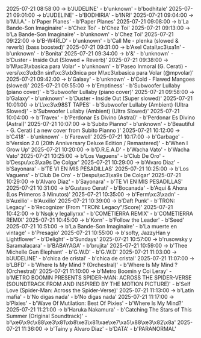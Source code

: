 2025-07-21 08:58:00 -> b'JUDELINE' - b'unknown' - b'bodhitale'
2025-07-21 09:01:00 -> b'JUDELINE' - b'BODHIRIA' - b'INRI'
2025-07-21 09:04:00 -> b'M.I.A.' - b'Paper Planes' - b'Paper Planes'
2025-07-21 09:08:00 -> b'La Bande-Son Imaginaire' - b'Chez Toi' - b'Chez Toi'
2025-07-21 09:13:00 -> b'La Bande-Son Imaginaire' - b'unknown' - b'Chez Toi'
2025-07-21 09:22:00 -> b'B-W4RLD' - b'unknown' - b'Call Me - plenka (slowed & reverb) (bass boosted)'
2025-07-21 09:31:00 -> b'Axel Catal\xc3\xa1n' - b'unknown' - b'Bonita'
2025-07-21 09:34:00 -> b'&' - b'unknown' - b'Duster - Inside Out (Slowed + Reverb)'
2025-07-21 09:38:00 -> b'M\xc3\xbasica para Volar' - b'unknown' - b'Paseo Inmoral (G. Cerati) - versi\xc3\xb3n sinf\xc3\xb3nica por M\xc3\xbasica para Volar (@mpvolar)'
2025-07-21 09:42:00 -> b'Galaxy' - b'unknown' - b'Cold - Flawed Mangoes (slowed)'
2025-07-21 09:55:00 -> b'Emptiness' - b'Subwoofer Lullaby (piano cover)' - b'Subwoofer Lullaby (piano cover)'
2025-07-21 09:58:00 -> b'Galaxy' - b'unknown' - b'Duster - Inside Out (Super slowed)'
2025-07-21 10:01:00 -> b'L\xc3\x98ST TAPES' - b'Subwoofer Lullaby (Ambient) (Ultra Slowed)' - b'Subwoofer Lullaby (Ambient) (Ultra Slowed)'
2025-07-21 10:04:00 -> b'Travex' - b'Perdonar Es Divino (Astral)' - b'Perdonar Es Divino (Astral)'
2025-07-21 10:07:00 -> b'Subito Pianno' - b'unknown' - b'Beautiful - G. Cerati ( a new cover from Subito Pianno )'
2025-07-21 10:12:00 -> b'C418' - b'unknown' - b'Farewell'
2025-07-21 10:17:00 -> b'Garbage' - b'Version 2.0 (20th Anniversary Deluxe Edition / Remastered)' - b'When I Grow Up'
2025-07-21 10:20:00 -> b'D.R.E.A.D' - b'Wacha Vato' - b'Wacha Vato'
2025-07-21 10:25:00 -> b'Los Vaguens' - b'Club De Oro' - b'Despu\xc3\xa9s De Colgar'
2025-07-21 10:29:00 -> b'Alvaro Diaz' - b'Sayonara' - b'TE VI EN MIS PESADILLAS'
2025-07-21 10:25:00 -> b'Los Vaguens' - b'Club De Oro' - b'Despu\xc3\xa9s De Colgar'
2025-07-21 10:29:00 -> b'Alvaro Diaz' - b'Sayonara' - b'TE VI EN MIS PESADILLAS'
2025-07-21 10:31:00 -> b'Gustavo Cerati' - b'Bocanada' - b'Aqui & Ahora (Los Primeros 3 Minutos)'
2025-07-21 10:35:00 -> b'Ferm\xc3\xadn' - b'Auxilio' - b'Auxilio'
2025-07-21 10:39:00 -> b'Daft Punk' - b'TRON: Legacy' - b'Recognizer (From "TRON: Legacy"/Score)'
2025-07-21 10:42:00 -> b'Nsqk y legallyrxx' - b'COMETIERRA REMIX' - b'COMETIERRA REMIX'
2025-07-21 10:45:00 -> b'Korn' - b'Follow the Leader' - b'Seed'
2025-07-21 10:51:00 -> b'La Bande-Son Imaginaire' - b'La muerte en vintage' - b'Presagio'
2025-07-21 10:55:00 -> b'softy, JazzyHan y Lightflower' - b'Delight' - b'Sundays'
2025-07-21 10:57:00 -> b'rusowsky y Saramalacara' - b'BABAYAGA' - b'brujita'
2025-07-21 10:59:00 -> b'Thee Michelle Gun Elephant' - b'G.W.D' - b'G.W.D'
2025-07-21 11:03:00 -> b'JUDELINE' - b'chica de cristal' - b'chica de cristal'
2025-07-21 11:07:00 -> b'LBFD' - b'Where Is My Mind ? (Orchestral)' - b'Where Is My Mind ? (Orchestral)'
2025-07-21 11:10:00 -> b'Metro Boomin y Coi Leray' - b'METRO BOOMIN PRESENTS SPIDER-MAN: ACROSS THE SPIDER-VERSE (SOUNDTRACK FROM AND INSPIRED BY THE MOTION PICTURE)' - b'Self Love (Spider-Man: Across the Spider-Verse)'
2025-07-21 11:13:00 -> b'Latin mafia' - b'No digas nada' - b'No digas nada'
2025-07-21 11:17:00 -> b'Pixies' - b'Wave Of Mutilation: Best Of Pixies' - b'Where Is My Mind?'
2025-07-21 11:21:00 -> b'Haruka Nakamura' - b'Catching The Stars of This Summer (Original Soundtrack)' - b'\xe6\x9c\x88\xe3\x81\xb8\xe3\x81\xae\xe7\xa5\x88\xe3\x82\x8a'
2025-07-21 11:36:00 -> b'Tainy y Alvaro Diaz' - b'DATA' - b'PARANORMAL'
